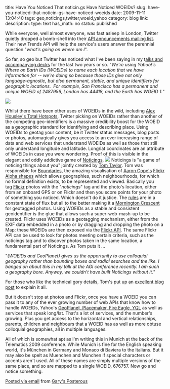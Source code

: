 title: Have You Noticed That noticin.gs Have Noticed WOEIDs? 
slug: have-you-noticed-that-noticin-gs-have-noticed-woeids
date: 2009-11-11 13:04:40
tags: geo,noticings,twitter,woeid,yahoo
category: blog
link: 
description: 
type: text
has_math: no
status: published

While everyone, well almost everyone, was fast asleep in London, Twitter quietly dropped a bomb-shell into their [API announcements mailing list](http://groups.google.com/group/twitter-api-announce/browse_thread/thread/f6608c09902976c6?hl=en "http://groups.google.com/group/twitter-api-announce/browse_thread/thread/f6608c09902976c6?hl=en"). Their new Trends API will help the service's users answer the perennial question "*what's going on where am I*".


So far, so geo but Twitter has noticed what I've been saying in my t[alks and accompanying decks](http://www.slideshare.net/vicchi/presentations "http://www.slideshare.net/vicchi/presentations") for the last two years or so.
"*We're using Yahoo!'s Where on Earth IDs (WOEIDs) to name each location that we have information for -- we're doing so because those IDs give not only language-agnostic, but also permanent, stable, and unique identifiers for geographic locations.  For example, San Francisco has a permanent and unique WOEID of 2487956, London has 44418, and the Earth has WOEID 1.*"

[![](http://posterous.com/getfile/files.posterous.com/vicchi/AdBLDaooG0oXbu29Q69wkZLXjoflBsdlUESiOn3W2aowmgSkX247JCwkyU1j/twitter.jpg.scaled.500.jpg)](http://posterous.com/getfile/files.posterous.com/vicchi/9PGL7Biv2nozcilbxjk2FDOb5UGX5W8x5WU7bB52CEApemqMkBDheiaclvej/twitter.jpg "http://posterous.com/getfile/files.posterous.com/vicchi/9PGL7Biv2nozcilbxjk2FDOb5UGX5W8x5WU7bB52CEApemqMkBDheiaclvej/twitter.jpg")

<!-- TEASER_END -->

Whilst there have been other uses of WOEIDs in the wild, including [Alex Housley's Total Hotspots](http://www.ygeoblog.com/2009/05/geoplanet-and-total-hotspots/ "http://www.ygeoblog.com/2009/05/geoplanet-and-total-hotspots/"), Twitter picking on WOEIDs rather than another of the competing geo-identifiers is a massive credibility boost for the WOEID as a geographic standard for identifying and describing place.
Using WOEIDs to geotag your content, be it Twitter status messages, blog posts or photos, automagically gives you access to an ever increasing range of data and web services that understand WOEIDs as well as those that still only understand longitude and latitude. Long/lat coordinates are an attribute of WOEIDs in case you were wondering. Proof of this is visible in the elegant and oddly addictive game of [Noticings](http://noticin.gs/ "http://noticin.gs/").
![](http://posterous.com/getfile/files.posterous.com/vicchi/4KlxEoaePbJFAtaS7TEe5AFNZRHGbZRxUNqAIDfElOe4ZCaXHANyoXYjSPO0/noticings-type-300px.png)
Noticings is "a game of noticing things about you" jointly created by [Tom Taylor](http://tomtaylor.co.uk/ "http://tomtaylor.co.uk/"). Tom was responsible for [Boundaries](http://boundaries.tomtaylor.co.uk/ "http://boundaries.tomtaylor.co.uk/"), the amazing visualisation of [Aaron Cope's](http://www.aaronland.info/ "http://www.aaronland.info/") [Flickr Alpha shapes](http://code.flickr.com/blog/2008/10/30/the-shape-of-alpha/ "http://code.flickr.com/blog/2008/10/30/the-shape-of-alpha/") which allows geographies, such neighbourhoods, for which no formal definition exists, to be represented and viewed.
Basically you tag [Flickr](http://www.flickr.com/ "http://www.flickr.com/") photos with the "*noticings*" tag and the photo's location, either from an onboard GPS or on Flickr and then you score points for your photo of something you noticed. Which doesn't do it justice. The [rules](http://noticin.gs/rules "http://noticin.gs/rules") are in a constant state of flux but all to the better making it a [Mornington Crescent](http://en.wikipedia.org/wiki/Mornington_Crescent_(game) "http://en.wikipedia.org/wiki/Mornington_Crescent_(game)") for geotagged photos.
Using WOEIDs as a stable and consistent geoidentifier is the glue that allows such a super-web-mash-up to be created. Flickr uses WOEIDs as a geotagging mechanism, either from the EXIF data embedded in a photo or by dragging and dropping the photo on a Map; these WOEIDs are then exposed via the [Flickr API](http://www.flickr.com/services/api/ "http://www.flickr.com/services/api/"). The same Flickr API can be used to look for photos meeting certain criteria, such as the noticings tag and to discover photos taken in the same location, a fundamental part of Noticings. As Tom puts it ...


"*(WOEIDs and GeoPlanet) gives us the opportunity to use colloquial geography rather than bounding boxes and radial searches and the like. I banged on about this in my talk at the AGI conference recently. I am such a geography bore. Anyway, we couldn’t have built Noticings without it.*"

For those who like the technical gory details, Tom's put up an [excellent blog post](http://scraplab.net/2009/11/10/using-geoplanet-data-in-ruby-on-rails/ "http://scraplab.net/2009/11/10/using-geoplanet-data-in-ruby-on-rails/") to explain it all.

But it doesn't stop at photos and Flickr, once you have a WOEID you can pass it to any of the ever growing number of web APIs that know how to handle WOEIDs, Yahoo's [GeoPlanet, Placemaker, Fire Eagle, YQL](http://developer.yahoo.com/everything.html "http://developer.yahoo.com/everything.html") as well as services that speak long/lat. That's a lot of services, and the number's growing. Plus you get access to the horizontal and vertical relationships, parents, children and neighbours that a WOEID has as well as more obtuse colloquial geographies, all in multiple languages.

All of which is somewhat apt as I'm writing this in Munich at the back of the Telematics 2009 conference. While Munich is fine for the English speaking world, it's München in Germany and Monaco di Baviera to the Italians. But it may also be spelt as Muenchen and Munchen if special characters or accents aren't used. All of these names are simply multiple versions of the same place, and so are mapped to a single WOEID, 676757.
Now go and notice something.


[Posted via email](http://posterous.com "http://posterous.com") from [Gary's Posterous](http://vicchi.posterous.com/have-you-noticed-that-noticings-have-noticed "http://vicchi.posterous.com/have-you-noticed-that-noticings-have-noticed")



